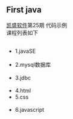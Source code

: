 ## First java
[凯盛软件](http://www.kaishengit.com)第25期 代码示例 </br>
课程列表如下
<ul>
    <li>1.javaSE</li>
    <li>2.mysql数据库</li>
    <li>3.jdbc</li>
    <li>4.html</li>
    <li>5.css</li>
    <li>6.javascript</li>
  </ul>
